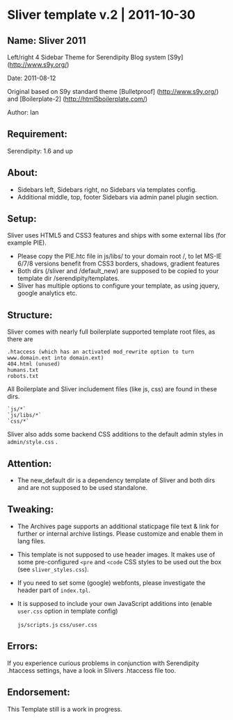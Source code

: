 Sliver template v.2 | 2011-10-30
===

## Name: Sliver 2011

Left/right 4 Sidebar Theme for Serendipity Blog system [S9y] (http://www.s9y.org/)

Date: 2011-08-12

Original based on S9y standard theme [Bulletproof] (http://www.s9y.org/) and [Boilerplate-2] (http://html5boilerplate.com/)

Author: Ian

## Requirement:

Serendipity: 1.6 and up 

## About:

* Sidebars left, Sidebars right, no Sidebars via templates config.
* Additional middle, top, footer Sidebars via admin panel plugin section.

## Setup:

Sliver uses HTML5 and CSS3 features and ships with some external libs (for example PIE).

* Please copy the PIE.htc file in js/libs/ to your domain root /, to let MS-IE 6/7/8 versions benefit from CSS3 borders, shadows, gradient features
* Both dirs (/sliver and /default_new) are supposed to be copied to your template dir /serendipity/templates. 
* Sliver has multiple options to configure your template, as using jquery, google analytics etc. 

## Structure:

Sliver comes with nearly full boilerplate supported template root files, as there are 

    .htaccess (which has an activated mod_rewrite option to turn www.domain.ext into domain.ext)
	404.html (unused)
	humans.txt 
	robots.txt 

All Boilerplate and Sliver includement files (like js, css) are found in these dirs.

    `js/*`
	`js/libs/*`
	`css/*`

Sliver also adds some backend CSS additions to the default admin styles in `admin/style.css` .

## Attention:

* The new_default dir is a dependency template of Sliver and both dirs and are not supposed to be used standalone.

## Tweaking:

* The Archives page supports an additional staticpage file text & link for further or internal archive listings. Please customize and enable them in lang files.
* This template is not supposed to use header images. It makes use of some pre-configured `<pre` and `<code` CSS styles to be used out the box (see `sliver_styles.css`).
* If you need to set some (google) webfonts, please investigate the header part of `index.tpl`.
* It is supposed to include your own JavaScript additions into (enable `user.css` option in template config)

    `js/scripts.js`
	`css/user.css`

## Errors:

If you experience curious problems in conjunction with Serendipity .htaccess settings, have a look in Slivers .htaccess file too.

## Endorsement: 

This Template still is a work in progress.
